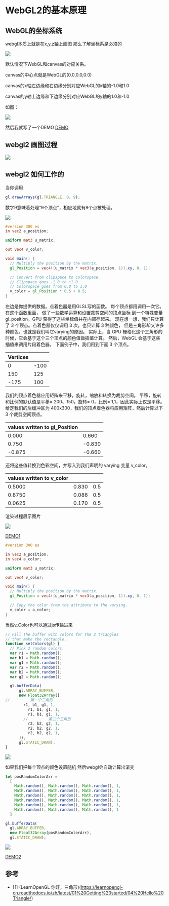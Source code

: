 # WebGL2的基本原理

## WebGL的坐标系统

webgl本质上就是在x,y,z轴上画图 那么了解坐标系是必须的

![](/webgl2/images/20170427210433784.png)

默认情况下WebGL和canvas的对应关系。

canvas的中心点就是WebGL的(0.0,0.0,0.0)

canvas的x轴左边缘和右边缘分别对应WebGL的x轴的-1.0和1.0

canvas的y轴上边缘和下边缘分别对应WebGL的y轴的1.0和-1.0

如图：

![](/webgl2/images/20170427210454807.png)

然后我就写了一个DEMO
[DEMO](https://codepen.io/andypinet/pen/vYyegZv?editors=0110)


## webgl2 画图过程

![](/webgl2/images/pipeline.png)

## webgl2 如何工作的

当你调用
```javascript
gl.drawArrays(gl.TRIANGLE, 0, 9);
```

数字9意味着处理“9个顶点”，相应地就有9个点被处理。


![](https://webgl2fundamentals.org/webgl/lessons/resources/vertex-shader-anim.gif)


```glsl
#version 300 es
in vec2 a_position;

uniform mat3 u_matrix;

out vec4 v_color;

void main() {
  // Multiply the position by the matrix.
  gl_Position = vec4((u_matrix * vec3(a_position, 1)).xy, 0, 1);

  // Convert from clipspace to colorspace.
  // Clipspace goes -1.0 to +1.0
  // Colorspace goes from 0.0 to 1.0
  v_color = gl_Position * 0.5 + 0.5;
}
```

左边是你提供的数据。点着色器是用GLSL写的函数。 每个顶点都用调用一次它。在这个函数里面， 做了一些数学运算和设置裁剪空间的顶点坐标 到一个特殊变量gl_position。GPU 获得了这些坐标值并在内部存起来。
现在想一想，我们只计算了 3 个顶点。点着色器仅仅调用 3 次，也只计算 3 种颜色， 但是三角形却又许多种颜色。也就是我们叫它varying的原因。
实际上，当 GPU 栅格化这个三角形的时候，它会基于这个三个顶点的颜色值做插值计算。 然后，WebGL 会基于这些插值来调用片段着色器。
下面例子中，我们用到下面 3 个顶点。

| Vertices      |  |
| ----------- | ----------- |
| 0      | -100       |
| 150   | 125        |
| -175 |  100 |

我们的顶点着色器应用矩阵来平移，旋转，缩放和转换为裁剪空间。 平移，旋转和比例的默认值是平移= 200、150，旋转= 0，比例= 1,1，因此实际上仅是平移。 给定我们的后缓冲区为 400x300，我们的顶点着色器将应用矩阵，然后计算以下 3 个裁剪空间顶点。

| values written to gl_Position | |
| ----------- | ----------- |
| 0.000 | 0.660 |
| 0.750 | -0.830 |
| -0.875 | -0.660 |


还将这些值转换到色彩空间，并写入到我们声明的 varying 变量 v_color。

| values written to v_color | | |
| ----------- | ----------- |----------- |
| 0.5000 |	0.830	| 0.5 |
| 0.8750|	0.086 |	0.5 |
| 0.0625	|0.170	 | 0.5 |


渲染过程展示图片


![](/webgl2/images/2021-02-25105252.png)


[DEMO1](https://codepen.io/andypinet/pen/JjbMjJJ?editors=0010)


```glsl
#version 300 es

in vec2 a_position;
in vec4 a_color;

uniform mat3 u_matrix;

out vec4 v_color;

void main() {
  // Multiply the position by the matrix.
  gl_Position = vec4((u_matrix * vec3(a_position, 1)).xy, 0, 1);

  // Copy the color from the attribute to the varying.
  v_color = a_color;
}
```
当然v_Color也可以通过js传输进来

```javascript {highlight:[3,'5-7',12]}
// Fill the buffer with colors for the 2 triangles
// that make the rectangle.
function setColors(gl) {
  // Pick 2 random colors.
  var r1 = Math.random();
  var b1 = Math.random();
  var g1 = Math.random();
  var r2 = Math.random();
  var b2 = Math.random();
  var g2 = Math.random();

  gl.bufferData(
      gl.ARRAY_BUFFER,
      new Float32Array([
//         第一个三角形
        r1, b1, g1, 1,
          r1, b1, g1, 1,
          r1, b1, g1, 1,
        //         第二个三角形
          r2, b2, g2, 1,
          r2, b2, g2, 1,
          r2, b2, g2, 1,
      ]),
      gl.STATIC_DRAW);
}
```

![](/webgl2/images/201704271212133784.png)

如果我们把每个顶点的颜色设置随机 然后webgl会自动计算出渐变

```javascript
let posRandomColorArr =         
  [
    Math.random(), Math.random(), Math.random(), 1,
    Math.random(), Math.random(), Math.random(), 1,
    Math.random(), Math.random(), Math.random(), 1,
    Math.random(), Math.random(), Math.random(), 1,
    Math.random(), Math.random(), Math.random(), 1,
    Math.random(), Math.random(), Math.random(), 1
  ]    

gl.bufferData(
  gl.ARRAY_BUFFER,
  new Float32Array(posRandomColorArr),
  gl.STATIC_DRAW);
```

![](/webgl2/images/20170427212133784.png)

[DEMO2](https://codepen.io/andypinet/pen/wvopPaE?editors=1010)

## 参考

- [1] (LearnOpenGL 你好，三角形)(https://learnopengl-cn.readthedocs.io/zh/latest/01%20Getting%20started/04%20Hello%20Triangle/)

